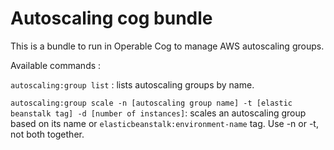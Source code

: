 # Autoscaling cog bundle

This is a bundle to run in Operable Cog to manage AWS autoscaling groups.

Available commands : 

`autoscaling:group list` : lists autoscaling groups by name.

`autoscaling:group scale -n [autoscaling group name] -t [elastic beanstalk tag] -d [number of instances]`: scales an autoscaling group based on its name or `elasticbeanstalk:environment-name` tag. Use -n or -t, not both together.
